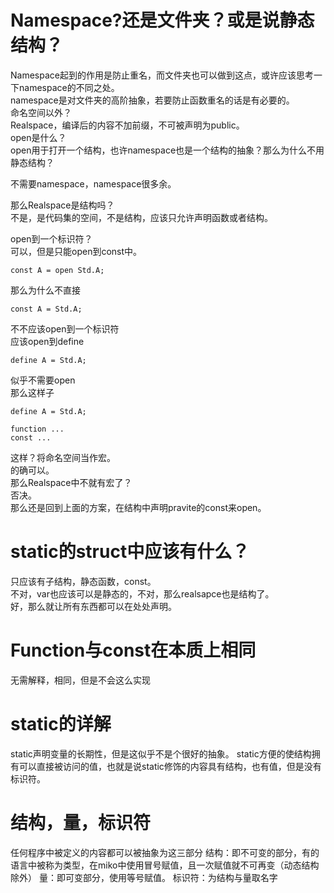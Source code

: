 # Namespace?还是文件夹？或是说静态结构？
Namespace起到的作用是防止重名，而文件夹也可以做到这点，或许应该思考一下namespace的不同之处。  
namespace是对文件夹的高阶抽象，若要防止函数重名的话是有必要的。  
命名空间以外？  
Realspace，编译后的内容不加前缀，不可被声明为public。  
open是什么？  
open用于打开一个结构，也许namespace也是一个结构的抽象？那么为什么不用静态结构？  

不需要namespace，namespace很多余。  

那么Realspace是结构吗？  
不是，是代码集的空间，不是结构，应该只允许声明函数或者结构。  

open到一个标识符？  
可以，但是只能open到const中。  
```
const A = open Std.A;
```
那么为什么不直接  
```
const A = Std.A;
```
不不应该open到一个标识符  
应该open到define  
```
define A = Std.A;
```
似乎不需要open  
那么这样子  
```
define A = Std.A;

function ...
const ...
```
这样？将命名空间当作宏。  
的确可以。  
那么Realspace中不就有宏了？  
否决。  
那么还是回到上面的方案，在结构中声明pravite的const来open。  

# static的struct中应该有什么？
只应该有子结构，静态函数，const。  
不对，var也应该可以是静态的，不对，那么realsapce也是结构了。  
好，那么就让所有东西都可以在处处声明。

# Function与const在本质上相同
无需解释，相同，但是不会这么实现

# static的详解
static声明变量的长期性，但是这似乎不是个很好的抽象。
static方便的使结构拥有可以直接被访问的值，也就是说static修饰的内容具有结构，也有值，但是没有标识符。

# 结构，量，标识符
任何程序中被定义的内容都可以被抽象为这三部分
结构：即不可变的部分，有的语言中被称为类型，在miko中使用冒号赋值，且一次赋值就不可再变（动态结构除外）
量：即可变部分，使用等号赋值。
标识符：为结构与量取名字
